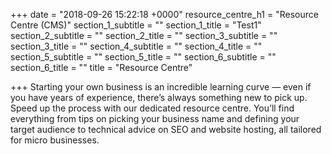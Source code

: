 +++
date = "2018-09-26 15:22:18 +0000"
resource_centre_h1 = "Resource Centre (CMS)"
section_1_subtitle = ""
section_1_title = "Test1"
section_2_subtitle = ""
section_2_title = ""
section_3_subtitle = ""
section_3_title = ""
section_4_subtitle = ""
section_4_title = ""
section_5_subtitle = ""
section_5_title = ""
section_6_subtitle = ""
section_6_title = ""
title = "Resource Centre"

+++
Starting your own business is an incredible learning curve — even if you have years of experience, there’s always something new to pick up. Speed up the process with our dedicated resource centre. You’ll find everything from tips on picking your business name and defining your target audience to technical advice on SEO and website hosting, all tailored for micro businesses.
